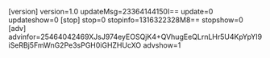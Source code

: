 [version]
version=1.0
updateMsg=23364144150I==
update=0
updateshow=0
[stop]
stop=0
stopinfo=1316322328M8==
stopshow=0
[adv]
advinfor=25464042469XJsJ974eyEOSQjK4+QVhugEeQLrnLHr5U4KpYpYI9iSeRBj5FmWnG2Pe3sPGH0iGHZHUcXO
advshow=1
